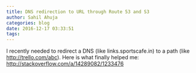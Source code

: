 ```yaml
---
title: DNS redirection to URL through Route 53 and S3
author: Sahil Ahuja
categories: blog
date: 2016-12-17 03:33:51
tags:
---
```

I recently needed to redirect a DNS (like links.sportscafe.in) to a path (like http://trello.com/abc). Here is what finally helped me: http://stackoverflow.com/a/14289082/1233476
